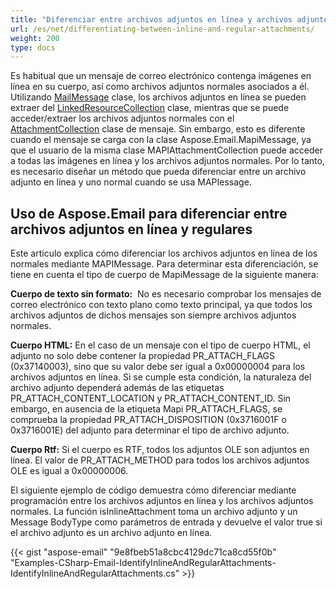```yaml
---
title: "Diferenciar entre archivos adjuntos en línea y archivos adjuntos normales"
url: /es/net/differentiating-between-inline-and-regular-attachments/
weight: 200
type: docs
---
```



Es habitual que un mensaje de correo electrónico contenga imágenes en línea en su cuerpo, así como archivos adjuntos normales asociados a él. Utilizando [MailMessage](http://www.aspose.com/api/net/email/aspose.email/mailmessage) clase, los archivos adjuntos en línea se pueden extraer del [LinkedResourceCollection](http://www.aspose.com/api/net/email/aspose.email/mailmessage/properties/linkedresources) clase, mientras que se puede acceder/extraer los archivos adjuntos normales con el [AttachmentCollection](http://www.aspose.com/api/net/email/aspose.email/mailmessage/properties/attachments) clase de mensaje. Sin embargo, esto es diferente cuando el mensaje se carga con la clase Aspose.Email.MapiMessage, ya que el usuario de la misma clase MAPIAttachmentCollection puede acceder a todas las imágenes en línea y los archivos adjuntos normales. Por lo tanto, es necesario diseñar un método que pueda diferenciar entre un archivo adjunto en línea y uno normal cuando se usa MAPIessage.
## **Uso de Aspose.Email para diferenciar entre archivos adjuntos en línea y regulares**
Este artículo explica cómo diferenciar los archivos adjuntos en línea de los normales mediante MAPIMessage. Para determinar esta diferenciación, se tiene en cuenta el tipo de cuerpo de MapiMessage de la siguiente manera:

**Cuerpo de texto sin formato:**  No es necesario comprobar los mensajes de correo electrónico con texto plano como texto principal, ya que todos los archivos adjuntos de dichos mensajes son siempre archivos adjuntos normales.

**Cuerpo HTML:** En el caso de un mensaje con el tipo de cuerpo HTML, el adjunto no solo debe contener la propiedad PR_ATTACH_FLAGS (0x37140003), sino que su valor debe ser igual a 0x00000004 para los archivos adjuntos en línea. Si se cumple esta condición, la naturaleza del archivo adjunto dependerá además de las etiquetas PR_ATTACH_CONTENT_LOCATION y PR_ATTACH_CONTENT_ID. Sin embargo, en ausencia de la etiqueta Mapi PR_ATTACH_FLAGS, se comprueba la propiedad PR_ATTACH_DISPOSITION (0x3716001F o 0x3716001E) del adjunto para determinar el tipo de archivo adjunto.

**Cuerpo Rtf:** Si el cuerpo es RTF, todos los adjuntos OLE son adjuntos en línea. El valor de PR_ATTACH_METHOD para todos los archivos adjuntos OLE es igual a 0x00000006.

El siguiente ejemplo de código demuestra cómo diferenciar mediante programación entre los archivos adjuntos en línea y los archivos adjuntos normales. La función isInlineAttachment toma un archivo adjunto y un Message BodyType como parámetros de entrada y devuelve el valor true si el archivo adjunto es un archivo adjunto en línea.



{{< gist "aspose-email" "9e8fbeb51a8cbc4129dc71ca8cd55f0b" "Examples-CSharp-Email-IdentifyInlineAndRegularAttachments-IdentifyInlineAndRegularAttachments.cs" >}}
